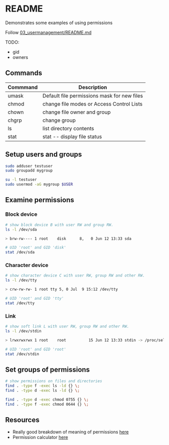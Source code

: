 # README

Demonstrates some examples of using permissions  

Follow  [03_usermanagement/README.md](../03_usermanagement/README.md)  

TODO:

* gid
* owners

## Commands 

| Commmand              | Description |
| -                     | - |
| umask                 | Default file permissions mask for new files       |
| chmod                 | change file modes or Access Control Lists  |
| chown                 | change file owner and group   |
| chgrp                 | change group   |
| ls                    |   list directory contents |
| stat                  | stat -- display file status   |

## Setup users and groups

```sh
sudo adduser testuser 
sudo groupadd mygroup

su -l testuser  
sudo usermod -aG mygroup $USER
```

## Examine permissions

### Block device

```sh
# show block device B with user RW and group RW.
ls -l /dev/sda

> brw-rw---- 1 root    disk      8,   0 Jun 12 13:33 sda

# UID 'root' and GID 'disk'
stat /dev/sda
```

### Character device

```sh
# show character device C with user RW, group RW and other RW.
ls -l /dev/tty

> crw-rw-rw- 1 root tty 5, 0 Jul  9 15:12 /dev/tty

# UID 'root' and GID 'tty'
stat /dev/tty
```

### Link

```sh
# show soft link L with user RW, group RW and other RW.
ls -l /dev/stdin

> lrwxrwxrwx 1 root    root          15 Jun 12 13:33 stdin -> /proc/self/fd/0

# UID 'root' and GID 'root'
stat /dev/stdin
```

## Set groups of permissions

```sh
# show permissions on files and directories 
find . -type f -exec ls -ld {} \;
find . -type d -exec ls -ld {} \;
```

```sh
find . -type d -exec chmod 0755 {} \; 
find . -type f -exec chmod 0644 {} \; 
```

## Resources

* Really good breakdown of meaning of permissions [here](https://mason.gmu.edu/~montecin/UNIXpermiss.htm)  
* Permission calculator [here](http://permissions-calculator.org/)  
